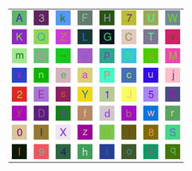 <table>
<tr>
<td><img src="A.gif"></td>
<td><img src="3.gif"></td>
<td><img src="kk.gif"></td>
<td><img src="F.gif"></td>
<td><img src="H.gif"></td>
<td><img src="7.gif"></td>
<td><img src="U.gif"></td>
<td><img src="W.gif"></td>
</tr>
<tr>
<td><img src="K.gif"></td>
<td><img src="Q.gif"></td>
<td><img src="Z.gif"></td>
<td><img src="L.gif"></td>
<td><img src="G.gif"></td>
<td><img src="C.gif"></td>
<td><img src="T.gif"></td>
<td><img src="+.gif"></td>
</tr>
<tr>
<td><img src="mm.gif"></td>
<td><img src="O.gif"></td>
<td><img src="_.gif"></td>
<td><img src="vv.gif"></td>
<td><img src="pp.gif"></td>
<td><img src="N.gif"></td>
<td><img src="gg.gif"></td>
<td><img src="M.gif"></td>
</tr>
<tr>
<td><img src="xx.gif"></td>
<td><img src="nn.gif"></td>
<td><img src="ee.gif"></td>
<td><img src="aa.gif"></td>
<td><img src="P.gif"></td>
<td><img src="cc.gif"></td>
<td><img src="uu.gif"></td>
<td><img src="jj.gif"></td>
</tr>
<tr>
<td><img src="2.gif"></td>
<td><img src="E.gif"></td>
<td><img src="ss.gif"></td>
<td><img src="Y.gif"></td>
<td><img src="1.gif"></td>
<td><img src="J.gif"></td>
<td><img src="5.gif"></td>
<td><img src="B.gif"></td>
</tr>
<tr>
<td><img src="yy.gif"></td>
<td><img src="D.gif"></td>
<td><img src="6.gif"></td>
<td><img src="ff.gif"></td>
<td><img src="dd.gif"></td>
<td><img src="bb.gif"></td>
<td><img src="ww.gif"></td>
<td><img src="rr.gif"></td>
</tr>
<tr>
<td><img src="0.gif"></td>
<td><img src="ll.gif"></td>
<td><img src="X.gif"></td>
<td><img src="zz.gif"></td>
<td><img src="R.gif"></td>
<td><img src="ii.gif"></td>
<td><img src="8.gif"></td>
<td><img src="S.gif"></td>
</tr>
<tr>
<td><img src="I.gif"></td>
<td><img src="9.gif"></td>
<td><img src="4.gif"></td>
<td><img src="hh.gif"></td>
<td><img src="tt.gif"></td>
<td><img src="oo.gif"></td>
<td><img src="V.gif"></td>
<td><img src="qq.gif"></td>
</tr>
</table>
